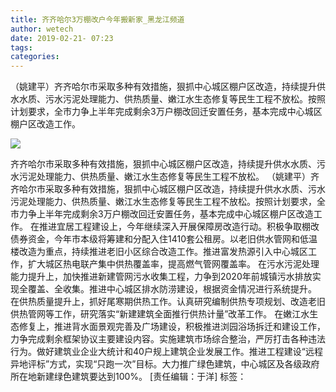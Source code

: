 ```yaml
---
title: 齐齐哈尔3万棚改户今年搬新家_黑龙江频道
author: wetech
date: 2019-02-21- 07:23
tags: 
categories: 
---
```

（姚建平）齐齐哈尔市采取多种有效措施，狠抓中心城区棚户区改造，持续提升供水水质、污水污泥处理能力、供热质量、嫩江水生态修复等民生工程不放松。按照计划要求，全市力争上半年完成剩余3万户棚改回迁安置任务，基本完成中心城区棚户区改造工作。
<!-- more -->
                
<img align="center" border="0" src="http://p2.ifengimg.com/a/2016/0810/204c433878d5cf9size1_w16_h16.png" />
                
            
齐齐哈尔市采取多种有效措施，狠抓中心城区棚户区改造，持续提升供水水质、污水污泥处理能力、供热质量、嫩江水生态修复等民生工程不放松。
（姚建平）齐齐哈尔市采取多种有效措施，狠抓中心城区棚户区改造，持续提升供水水质、污水污泥处理能力、供热质量、嫩江水生态修复等民生工程不放松。按照计划要求，全市力争上半年完成剩余3万户棚改回迁安置任务，基本完成中心城区棚户区改造工作。
在推进宜居工程建设上，今年继续深入开展保障房改造行动。积极争取棚改债券资金，今年市本级将筹建和分配入住1410套公租房。以老旧供水管网和低温楼改造为重点，持续推进老旧小区综合改造工作。推进富发热源引入中心城区工作，扩大城区热电联产集中供热覆盖率，提高燃气管网覆盖率。
在污水污泥处理能力提升上，加快推进新建管网污水收集工程，力争到2020年前城镇污水排放实现全覆盖、全收集。推进中心城区排水防涝建设，根据资金情况进行系统提升。
在供热质量提升上，抓好尾寒期供热工作。认真研究编制供热专项规划、改造老旧供热管网等工作，研究落实“新建建筑全面推行供热计量”改革工作。
在嫩江水生态修复上，推进背水面景观完善及广场建设，积极推进浏园浴场拆迁和建设工作，力争完成剩余框架协议主要建设内容。实施建筑市场综合整治，严厉打击各种违法行为。做好建筑业企业大统计和40户规上建筑企业发展工作。推进工程建设“远程异地评标”方式，实现“只跑一次”目标。大力推广绿色建筑，中心城区及各级政府所在地新建绿色建筑要达到100%。
[责任编辑：于洋]
标签：
 
 
 
             
